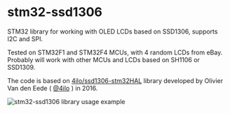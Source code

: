 # stm32-ssd1306

STM32 library for working with OLED LCDs based on SSD1306, supports I2C and SPI.

Tested on STM32F1 and STM32F4 MCUs, with 4 random LCDs from eBay. Probably will
work with other MCUs and LCDs based on SH1106 or SSD1309.

The code is based on
[4ilo/ssd1306-stm32HAL](https://github.com/4ilo/ssd1306-stm32HAL) library
developed by Olivier Van den Eede ( [@4ilo](https://github.com/4ilo) ) in 2016.

![stm32-ssd1306 library usage example](https://eax.me/files/2018/04/stm32-ssd1306-lcd.jpg)
